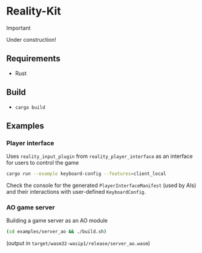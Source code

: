 # Reality-Kit

> [!IMPORTANT]
> Under construction!

## Requirements

- Rust

## Build

- `cargo build`

## Examples

### Player interface

Uses `reality_input_plugin` from `reality_player_interface` as an interface for users to control the game

```sh
cargo run --example keyboard-config --features=client_local
```

Check the console for the generated `PlayerInterfaceManifest` (used by AIs) and their interactions with user-defined `KeyboardConfig`.

### AO game server

Building a game server as an AO module

```sh
(cd examples/server_ao && ./build.sh)
```

(output in `target/wasm32-wasip1/release/server_ao.wasm`)
